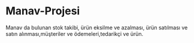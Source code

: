 # Manav-Projesi
Manav da bulunan stok takibi, ürün eksilme ve azalması, ürün satılması ve satın alınması,müşteriler ve ödemeleri,tedarikçi ve ürün.
